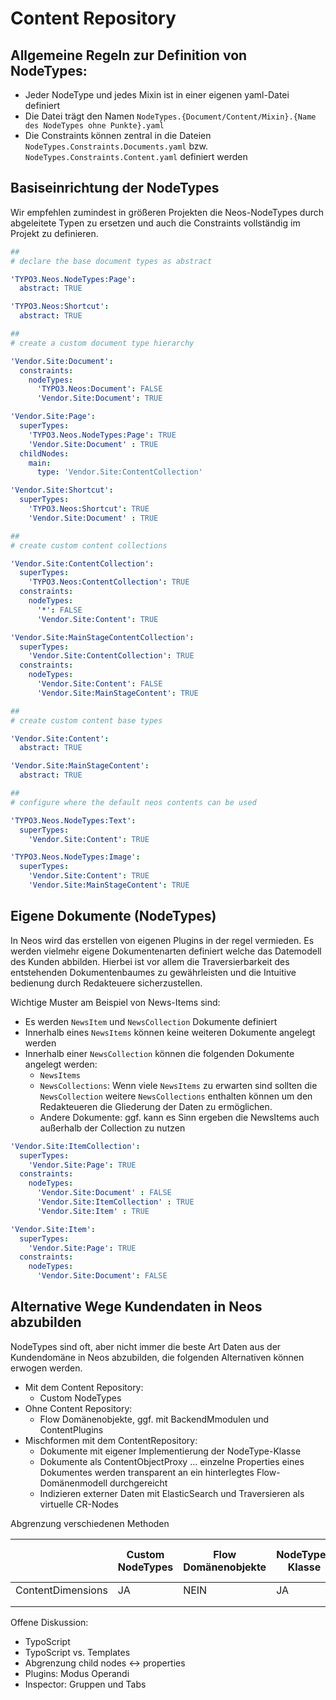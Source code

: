 # Content Repository

## Allgemeine Regeln zur Definition von NodeTypes:

* Jeder NodeType und jedes Mixin ist in einer eigenen yaml-Datei definiert
* Die Datei trägt den Namen `NodeTypes.{Document/Content/Mixin}.{Name des NodeTypes ohne Punkte}.yaml`
* Die Constraints können zentral in die Dateien  `NodeTypes.Constraints.Documents.yaml` bzw.
  `NodeTypes.Constraints.Content.yaml` definiert werden

## Basiseinrichtung der NodeTypes

Wir empfehlen zumindest in größeren Projekten die Neos-NodeTypes durch abgeleitete Typen zu ersetzen und auch die
Constraints vollständig im Projekt zu definieren.

```yaml
##
# declare the base document types as abstract

'TYPO3.Neos.NodeTypes:Page':
  abstract: TRUE

'TYPO3.Neos:Shortcut':
  abstract: TRUE

##
# create a custom document type hierarchy

'Vendor.Site:Document':
  constraints:
    nodeTypes:
      'TYPO3.Neos:Document': FALSE
      'Vendor.Site:Document': TRUE

'Vendor.Site:Page':
  superTypes:
    'TYPO3.Neos.NodeTypes:Page': TRUE
    'Vendor.Site:Document' : TRUE
  childNodes:
    main:
      type: 'Vendor.Site:ContentCollection'

'Vendor.Site:Shortcut':
  superTypes:
    'TYPO3.Neos:Shortcut': TRUE
    'Vendor.Site:Document' : TRUE

##
# create custom content collections

'Vendor.Site:ContentCollection':
  superTypes:
    'TYPO3.Neos:ContentCollection': TRUE
  constraints:
    nodeTypes:
      '*': FALSE
      'Vendor.Site:Content': TRUE

'Vendor.Site:MainStageContentCollection':
  superTypes:
    'Vendor.Site:ContentCollection': TRUE
  constraints:
    nodeTypes:
      'Vendor.Site:Content': FALSE
      'Vendor.Site:MainStageContent': TRUE

##
# create custom content base types

'Vendor.Site:Content':
  abstract: TRUE

'Vendor.Site:MainStageContent':
  abstract: TRUE

##
# configure where the default neos contents can be used

'TYPO3.Neos.NodeTypes:Text':
  superTypes:
    'Vendor.Site:Content': TRUE

'TYPO3.Neos.NodeTypes:Image':
  superTypes:
    'Vendor.Site:Content': TRUE
    'Vendor.Site:MainStageContent': TRUE
```

## Eigene Dokumente (NodeTypes)

In Neos wird das erstellen von eigenen Plugins in der regel vermieden. Es werden vielmehr eigene Dokumentenarten
definiert welche das Datemodell des Kunden abbilden. Hierbei ist vor allem die Traversierbarkeit des entstehenden
Dokumentenbaumes zu gewährleisten und die Intuitive bedienung durch Redakteuere sicherzustellen.

Wichtige Muster am Beispiel von News-Items sind:

* Es werden `NewsItem` und `NewsCollection` Dokumente definiert
* Innerhalb eines `NewsItems` können keine weiteren Dokumente angelegt werden
* Innerhalb einer `NewsCollection` können die folgenden Dokumente angelegt werden:
  * `NewsItems`
  * `NewsCollections`: Wenn viele `NewsItems` zu erwarten sind sollten die `NewsCollection` weitere `NewsCollections` enthalten
    können um den Redakteueren die Gliederung der Daten zu ermöglichen.
  * Andere Dokumente: ggf. kann es Sinn ergeben die NewsItems auch außerhalb der Collection zu nutzen

```yaml
'Vendor.Site:ItemCollection':
  superTypes:
    'Vendor.Site:Page': TRUE
  constraints:
    nodeTypes:
      'Vendor.Site:Document' : FALSE
      'Vendor.Site:ItemCollection' : TRUE
      'Vendor.Site:Item' : TRUE

'Vendor.Site:Item':
  superTypes:
    'Vendor.Site:Page': TRUE
  constraints:
    nodeTypes:
      'Vendor.Site:Document': FALSE
```

## Alternative Wege Kundendaten in Neos abzubilden

NodeTypes sind oft, aber nicht immer die beste Art Daten aus der Kundendomäne in Neos abzubilden, die folgenden
Alternativen können erwogen werden.

* Mit dem Content Repository:
  * Custom NodeTypes
* Ohne Content Repository:
  * Flow Domänenobjekte, ggf. mit BackendMmodulen und ContentPlugins
* Mischformen mit dem ContentRepository:
  * Dokumente mit eigener Implementierung der NodeType-Klasse
  * Dokumente als ContentObjectProxy ... einzelne Properties eines Dokumentes werden transparent an ein hinterlegtes
    Flow-Domänenmodell durchgereicht
  * Indizieren externer Daten mit ElasticSearch und Traversieren als virtuelle CR-Nodes

Abgrenzung verschiedenen Methoden

|                   | Custom NodeTypes | Flow Domänenobjekte | NodeType-Klasse | ContentObjectProxy | ElasticSearch virtuelle Nodes |
| ----------------- | ---------------- | ------------------- | --------------- | ------------------ | ------------------------------|
| ContentDimensions |     JA           | NEIN                | JA              | TEILWEISE          | TEILWEISE                     |
|                   |                  |                     |                 |                    |                               |
|                   |                  |                     |                 |                    |                               |



Offene Diskussion:
  * TypoScript
  * TypoScript vs. Templates
  * Abgrenzung child nodes <-> properties
  * Plugins: Modus Operandi
  * Inspector: Gruppen und Tabs